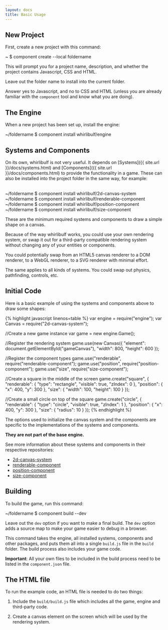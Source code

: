 ```yaml
---
layout: docs
title: Basic Usage
---
```


## New Project

First, create a new project with this command:

<div class="shell">
  <span class="path">~</span>
  <span class="prompt">$</span>
  <span class="command">component create --local foldername</span>
</div>

This will prompt you for a project name, description, and whether the project
contains Javascript, CSS and HTML.

Leave out the folder name to install into the current folder.

Answer yes to Javascript, and no to CSS and HTML (unless you are already
familiar with the `component` tool and know what you are doing).

## The Engine

When a new project has been set up, install the engine:

<div class="shell">
  <span class="path">~/foldername</span>
  <span class="prompt">$</span>
  <span class="command">component install whirlibulf/engine</span>
</div>

## Systems and Components

On its own, whirlibulf is not very useful.
It depends on [Systems]({{ site.url }}/docs/systems.html) and
[Components]({{ site.url }}/docs/components.html) to provide the functionality
in a game.
These can also be installed into the project folder in the same way, for example:

<br />
<span class="shell">
  <span class="path">~/foldername</span>
  <span class="prompt">$</span>
  <span class="command">component install whirlibulf/2d-canvas-system</span>
</span>
<br />
<span class="shell">
  <span class="path">~/foldername</span>
  <span class="prompt">$</span>
  <span class="command">component install whirlibulf/renderable-component</span>
</span>
<br />
<span class="shell">
  <span class="path">~/foldername</span>
  <span class="prompt">$</span>
  <span class="command">component install whirlibulf/position-component</span>
</span>
<br />
<span class="shell">
  <span class="path">~/foldername</span>
  <span class="prompt">$</span>
  <span class="command">component install whirlibulf/size-component</span>
</span>

These are the minimum required systems and components to draw a simple shape on a canvas.

Because of the way whirlibulf works, you could use your own rendering system, or
swap it out for a third-party compatible rendering system without changing any
of your entities or components.

You could potentially swap from an HTML5 canvas renderer to a DOM renderer, to a
WebGL renderer, to a SVG renderer with minimal effort.

The same applies to all kinds of systems. You could swap out physics, pathfinding,
controls, etc.

## Initial Code

Here is a basic example of using the systems and components above to draw some shapes:

{% highlight javascript linenos=table %}
var engine = require("engine");
var Canvas = require("2d-canvas-system");

//Create a new game instance
var game = new engine.Game();

//Register the rendering system
game.use(new Canvas({
  "element": document.getElementById("gameCanvas"),
  "width": 800,
  "height": 600
});

//Register the component types
game.use("renderable", require("renderable-component");
game.use("position", require("position-component");
game.use("size", require("size-component");

//Create a square in the middle of the screen
game.create("square", {
  "renderable": {
    "type": "rectangle",
    "visible": true,
    "zIndex": 0
  },
  "position": {
    "x": 400,
    "y": 300
  },
  "size": {
    "width": 100,
    "height": 100
  }
});

//Create a small circle on top of the square
game.create("circle", {
  "renderable": {
    "type": "circle",
    "visible": true,
    "zIndex": 1
  },
  "position": {
    "x": 400,
    "y": 300
  },
  "size": {
    "radius": 10
  }
});
{% endhighlight %}

The options used to initialize the canvas system and the components are specific
to the implementations of the systems and components.

**They are not part of the base engine.**

See more information about these systems and components in their respective
repositories:

* [2d-canvas-system](https://github.com/whirlibulf/2d-canvas-system)
* [renderable-component](https://github.com/whirlibulf/renderable-component)
* [position-component](https://github.com/whirlibulf/position-component)
* [size-component](https://github.com/whirlibulf/size-component)


## Building

To build the game, run this command:

<div class="shell">
  <span class="path">~/foldername</span>
  <span class="prompt">$</span>
  <span class="command">component build --dev</span>
</div>

Leave out the `dev` option if you want to make a final build.
The `dev` option adds a source map to make your game easier to debug in a browser.

This command takes the engine, all installed systems, components and other packages,
and puts them all into a single `build.js` file in the `build` folder.
The build process also includes your game code.

**Important**: All your own files to be included in the build process need to
be listed in the `component.json` file.


## The HTML file

To run the example code, an HTML file is needed to do two things:

1. Include the `build/build.js` file which includes all the game, engine and
third-party code.

2. Create a canvas element on the screen which will be used by the rendering system.
